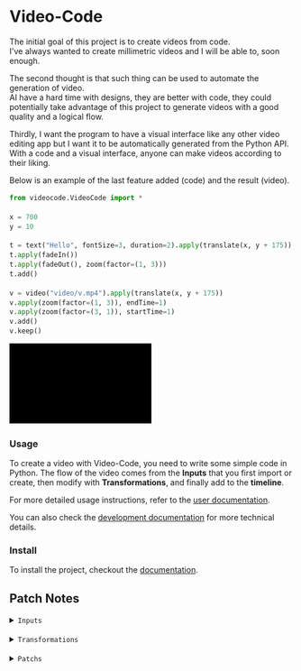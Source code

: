 # Video-Code
The initial goal of this project is to create videos from code.<br>
I've always wanted to create millimetric videos and I will be able to, soon enough.

The second thought is that such thing can be used to automate the generation of video.<br>
AI have a hard time with designs, they are better with code, they could potentially take advantage of this project to generate videos with a good quality and a logical flow.

Thirdly, I want the program to have a visual interface like any other video editing app but I want it to be automatically generated from the Python API.<br>
With a code and a visual interface, anyone can make videos according to their liking.

Below is an example of the last feature added (code) and the result (video).



```py
from videocode.VideoCode import *

x = 700
y = 10

t = text("Hello", fontSize=3, duration=2).apply(translate(x, y + 175))
t.apply(fadeIn())
t.apply(fadeOut(), zoom(factor=(1, 3)))
t.add()

v = video("video/v.mp4").apply(translate(x, y + 175))
v.apply(zoom(factor=(1, 3)), endTime=1)
v.apply(zoom(factor=(3, 1)), startTime=1)
v.add()
v.keep()
```

<img src="docs/readme/example.gif" style="width: 50%;">

### Usage

To create a video with Video-Code, you need to write some simple code in Python. The flow of the video comes from the **Inputs** that you first import or create, then modify with **Transformations**, and finally add to the **timeline**.

For more detailed usage instructions, refer to the [user documentation](docs/user/user.md).

You can also check the [development documentation](docs/dev/dev.md) for more technical details.

### Install

To install the project, checkout the [documentation](docs/user/user.md#installation).

## Patch Notes

<details>
    <summary><code>Inputs</code></summary>
<br>

- `image`
- `video`
- `text`

</details>

<br>

<details>
    <summary><code>Transformations</code></summary>
<br>

- `fade`
- `grayscale`

<br>

- `translate`
- `move`

<br>

- `overlay`
- `repeat`

</details>

<br>

<details>
    <summary><code>Patchs</code></summary>
<br>

- `transformation`: grayscale (18/03/25)
- `feature`: keep last frame of input on screen (06/03/25)
- `rework`: one stack (06/03/25)
- `transformation`: repeat (03/03/25)
- `input`: text (03/03/25)
- `rework`: position of the frames (02/03/25)
- `transformation`: move (02/03/25)

</details>
